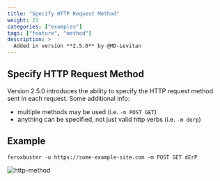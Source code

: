 ```yaml
---
title: "Specify HTTP Request Method"
weight: 21
categories: ["examples"]
tags: ["feature", "method"]
description: >
  Added in version **2.5.0** by @MD-Levitan
---
```


## Specify HTTP Request Method

Version 2.5.0 introduces the ability to specify the HTTP request method sent in each request. Some additional info:

- multiple methods may be used (i.e. `-m POST GET`)
- anything can be specified, not just valid http verbs (i.e. `-m derp`)


## Example

```
feroxbuster -u https://some-example-site.com -m POST GET dErP
```

![http-method](../http-method.gif)